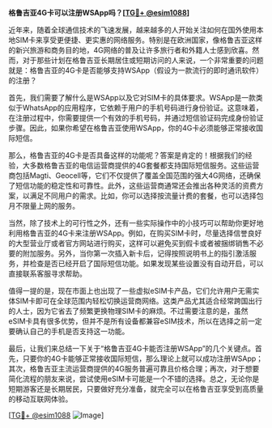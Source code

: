 **格鲁吉亚4G卡可以注册WSApp吗？[[TG💪+ @esim1088](https://t.me/s/esim1088)]**

近年来，随着全球通信技术的飞速发展，越来越多的人开始关注如何在国外使用本地SIM卡来享受更便捷、更实惠的网络服务。特别是在欧洲国家，像格鲁吉亚这样的新兴旅游和商务目的地，4G网络的普及让许多旅行者和外籍人士感到欣喜。然而，对于那些计划在格鲁吉亚长期居住或短期访问的人来说，一个非常重要的问题就是：格鲁吉亚的4G卡是否能够支持WSApp（假设为一款流行的即时通讯软件）的注册？

首先，我们需要了解什么是WSApp以及它对SIM卡的具体要求。WSApp是一款类似于WhatsApp的应用程序，它依赖于用户的手机号码进行身份验证。这意味着，在注册过程中，你需要提供一个有效的手机号码，并通过短信验证码完成身份验证步骤。因此，如果你希望在格鲁吉亚使用WSApp，你的4G卡必须能够正常接收国际短信。

那么，格鲁吉亚的4G卡是否具备这样的功能呢？答案是肯定的！根据我们的经验，大多数格鲁吉亚的电信运营商提供的4G套餐都支持国际短信服务。这些运营商包括Magti、Geocell等，它们不仅提供了覆盖全国范围的强大4G网络，还确保了短信功能的稳定性和可靠性。此外，这些运营商通常还会推出各种灵活的资费方案，以满足不同用户的需求。比如，你可以选择按流量计费的套餐，也可以选择包月不限量上网的服务。

当然，除了技术上的可行性之外，还有一些实际操作中的小技巧可以帮助你更好地利用格鲁吉亚的4G卡来注册WSApp。例如，在购买SIM卡时，尽量选择信誉良好的大型营业厅或者官方网站进行购买，这样可以避免买到假卡或者被捆绑销售不必要的附加服务。另外，当你第一次插入新卡后，记得按照说明书上的指引激活服务，并检查是否已经开启了国际短信功能。如果发现某些设置没有自动开启，可以直接联系客服寻求帮助。

值得一提的是，现在市面上也出现了一些虚拟eSIM卡产品，它们允许用户无需实体SIM卡即可在全球范围内轻松切换运营商网络。这类产品尤其适合经常跨国出行的人士，因为它省去了频繁更换物理SIM卡的麻烦。不过需要注意的是，虽然eSIM卡具有很多优势，但并不是所有设备都兼容eSIM技术，所以在选择之前一定要确认自己的手机是否支持这一功能。

最后，让我们来总结一下关于“格鲁吉亚4G卡能否注册WSApp”的几个关键点。首先，只要你的4G卡能够正常接收国际短信，那么理论上就可以成功注册WSApp；其次，格鲁吉亚主流运营商提供的4G服务普遍可靠且价格合理；再次，对于想要简化流程的朋友来说，尝试使用eSIM卡可能是一个不错的选择。总之，无论你是短期游客还是长期居民，只要做好充分准备，就完全可以在格鲁吉亚享受到高质量的移动互联网体验。

[[TG💪+ @esim1088](https://t.me/s/esim1088) ![Image](https://i.postimg.cc/4NQfJmqS/Snipaste-2025-05-13-00-14-12.png)]